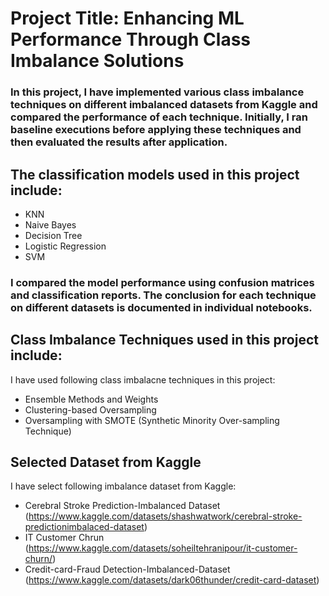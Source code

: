 # Project Title: Enhancing ML Performance Through Class Imbalance Solutions
### In this project, I have implemented various class imbalance techniques on different imbalanced datasets from Kaggle and compared the performance of each technique. Initially, I ran baseline executions before applying these techniques and then evaluated the results after application.
## The classification models used in this project include:
- KNN
- Naive Bayes
- Decision Tree
- Logistic Regression
- SVM

### I compared the model performance using confusion matrices and classification reports. The conclusion for each technique on different datasets is documented in individual notebooks.
## Class Imbalance Techniques used in this project include:
I have used following class imbalacne techniques in this project:
- Ensemble Methods and Weights
- Clustering-based Oversampling
- Oversampling with SMOTE (Synthetic Minority Over-sampling Technique)

## Selected Dataset from Kaggle
I have select following imbalance dataset from Kaggle:
- Cerebral Stroke Prediction-Imbalanced Dataset (https://www.kaggle.com/datasets/shashwatwork/cerebral-stroke-predictionimbalaced-dataset)
- IT Customer Chrun (https://www.kaggle.com/datasets/soheiltehranipour/it-customer-churn/)
- Credit-card-Fraud Detection-Imbalanced-Dataset (https://www.kaggle.com/datasets/dark06thunder/credit-card-dataset)
